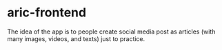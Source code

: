 # aric-frontend
The idea of the app is to people create social media post as articles (with many images, videos, and texts) just to practice.
